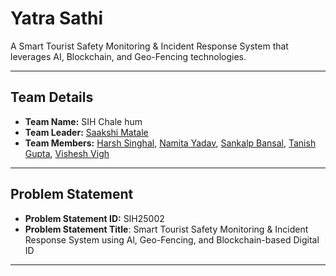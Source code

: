 # Yatra Sathi

A Smart Tourist Safety Monitoring & Incident Response System that leverages AI, Blockchain, and Geo-Fencing technologies.

---

## Team Details

- **Team Name:** SIH Chale hum
- **Team Leader:** [Saakshi Matale](https://github.com/Saakesi)
- **Team Members:** [Harsh Singhal](https://github.com/singhalharsh1611), [Namita Yadav](https://github.com/NamitaYGit), [Sankalp Bansal](https://github.com/sankalp-b1401), [Tanish Gupta](https://github.com/TanishG01), [Vishesh Vigh](https://github.com/Vishi-Ali)

---

## Problem Statement

- **Problem Statement ID:** SIH25002
- **Problem Statement Title**: Smart Tourist Safety Monitoring & Incident Response System using Al, Geo-Fencing, and Blockchain-based Digital ID

---
